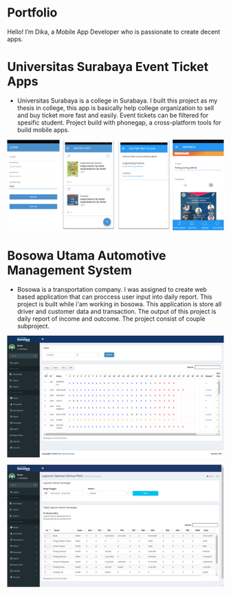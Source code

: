 # Portfolio
Hello! I’m Dika, a Mobile App Developer who is passionate
to create decent apps.




# Universitas Surabaya Event Ticket Apps
* Universitas Surabaya is a college in Surabaya. I built this project as my thesis in college, this app is basically help college organization to sell and buy ticket more fast and easily. Event tickets can be filtered for spesific student. Project build with phonegap, a cross-platform tools for build mobile apps.

![](/images/UbayaTiketApps.png)




# Bosowa Utama Automotive Management System
* Bosowa is a transportation company. I was assigned to create web based application that can proccess user input into daily report. This project is built while i'am working in bosowa. This application is store all driver and customer data and transaction. The output of this project is daily report of income and outcome. The project consist of couple subproject.

![](/images/BosowaApps1.png)

![](/images/BosowaApps2.png)
